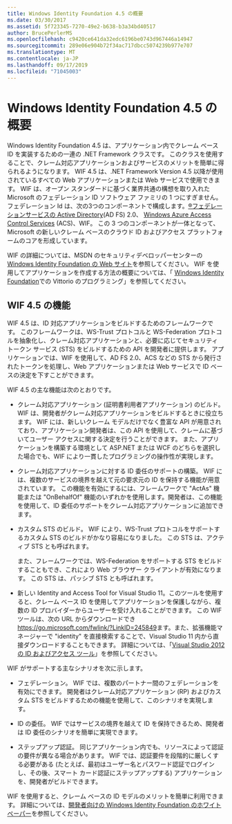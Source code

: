 ```yaml
---
title: Windows Identity Foundation 4.5 の概要
ms.date: 03/30/2017
ms.assetid: 5f723345-7270-49e2-b638-b3a34bd40517
author: BrucePerlerMS
ms.openlocfilehash: c9420ce641da32edc6196be0743d967446a14947
ms.sourcegitcommit: 289e06e904b72f34ac717dbcc5074239b977e707
ms.translationtype: MT
ms.contentlocale: ja-JP
ms.lasthandoff: 09/17/2019
ms.locfileid: "71045003"
---
```

# <a name="windows-identity-foundation-45-overview"></a>Windows Identity Foundation 4.5 の概要
Windows Identity Foundation 4.5 は、アプリケーション内でクレーム ベース ID を実装するための一連の .NET Framework クラスです。 このクラスを使用することで、クレーム対応アプリケーションおよびサービスのメリットを簡単に得られるようになります。 WIF 4.5 は、.NET Framework Version 4.5 以降が使用されているすべての Web アプリケーションまたは Web サービスで使用できます。 WIF は、オープン スタンダードに基づく業界共通の構想を取り入れた Microsoft のフェデレーション ID ソフトウェア ファミリの 1 つにすぎません。 フェデレーション Id は、次の3つのコンポーネントで構成します。[®フェデレーションサービスの Active Directory](https://go.microsoft.com/fwlink/?LinkID=247516)(AD FS) 2.0、 [Windows Azure Access Control Services](https://go.microsoft.com/fwlink/?LinkID=247517) (ACS)、WIF。 この 3 つのコンポーネントが一体となって、Microsoft の新しいクレーム ベースのクラウド ID およびアクセス プラットフォームのコアを形成しています。  
  
 WIF の詳細については、MSDN のセキュリティデベロッパーセンターの[Windows Identity Foundation の Web サイト](https://go.microsoft.com/fwlink/?LinkId=149009)を参照してください。 WIF を使用してアプリケーションを作成する方法の概要については、「 [Windows Identity Foundation](https://www.microsoftpressstore.com/store/programming-windows-identity-foundation-9780735627185)での Vittorio のプログラミング」を参照してください。  
  
## <a name="wif-45-features"></a>WIF 4.5 の機能  
 WIF 4.5 は、ID 対応アプリケーションをビルドするためのフレームワークです。 このフレームワークは、WS-Trust プロトコルと WS-Federation プロトコルを抽象化し、クレーム対応アプリケーションと、必要に応じてセキュリティ トークン サービス (STS) をビルドするための API を開発者に提供します。 アプリケーションでは、WIF を使用して、AD FS 2.0、ACS などの STS から発行されたトークンを処理し、Web アプリケーションまたは Web サービスで ID ベースの決定を下すことができます。  
  
 WIF 4.5 の主な機能は次のとおりです。  
  
- クレーム対応アプリケーション (証明書利用者アプリケーション) のビルド。 WIF は、開発者がクレーム対応アプリケーションをビルドするときに役立ちます。 WIF には、新しいクレーム モデルだけでなく豊富な API が用意されており、アプリケーション開発者は、この API を使用して、クレームに基づいてユーザー アクセスに関する決定を行うことができます。  また、アプリケーションを構築する環境として ASP.NET または WCF のどちらを選択した場合でも、WIF により一貫したプログラミングの操作性が実現します。  
  
- クレーム対応アプリケーションに対する ID 委任のサポートの構築。  WIF には、複数のサービスの境界を越えて元の要求元の ID を保持する機能が用意されています。 この機能を有効にするには、フレームワークで "ActAs" 機能または "OnBehalfOf" 機能のいずれかを使用します。開発者は、この機能を使用して、ID 委任のサポートをクレーム対応アプリケーションに追加できます。  
  
- カスタム STS のビルド。  WIF により、WS-Trust プロトコルをサポートするカスタム STS のビルドがかなり容易になりました。 この STS は、アクティブ STS とも呼ばれます。  
  
     また、フレームワークでは、WS-Federation をサポートする STS をビルドすることもでき、これにより Web ブラウザー クライアントが有効になります。 この STS は、パッシブ STS とも呼ばれます。  
  
- 新しい Identity and Access Tool for Visual Studio 11。このツールを使用すると、クレーム ベース ID を使用してアプリケーションを保護しながら、複数の ID プロバイダーからユーザーを受け入れることができます。 この WIF ツールは、次の URL からダウンロードでき<https://go.microsoft.com/fwlink/?LinkID=245849>ます。また、拡張機能マネージャーで "identity" を直接検索することで、Visual Studio 11 内から直接ダウンロードすることもできます。 詳細については、「[Visual Studio 2012 の ID およびアクセス ツール](identity-and-access-tool-for-vs.md)」を参照してください。  
  
 WIF がサポートする主なシナリオを次に示します。  
  
- フェデレーション。  WIF では、複数のパートナー間のフェデレーションを有効にできます。 開発者はクレーム対応アプリケーション (RP) およびカスタム STS をビルドするための機能を使用して、このシナリオを実現します。  
  
- ID の委任。  WIF ではサービスの境界を越えて ID を保持できるため、開発者は ID 委任のシナリオを簡単に実現できます。  
  
- ステップアップ認証。 同じアプリケーション内でも、リソースによって認証の要件が異なる場合があります。 WIF では、認証要件を段階的に厳しくする必要がある (たとえば、最初はユーザー名とパスワード認証でログインし、その後、スマート カード認証にステップアップする) アプリケーションを、開発者がビルドできます。  
  
 WIF を使用すると、クレーム ベースの ID モデルのメリットを簡単に利用できます。 詳細については、[開発者向けの Windows Identity Foundation のホワイト ペーパー](https://download.microsoft.com/download/7/d/0/7d0b5166-6a8a-418a-addd-95ee9b046994/windowsidentityfoundationwhitepaperfordevelopers-rtw.pdf)を参照してください。

